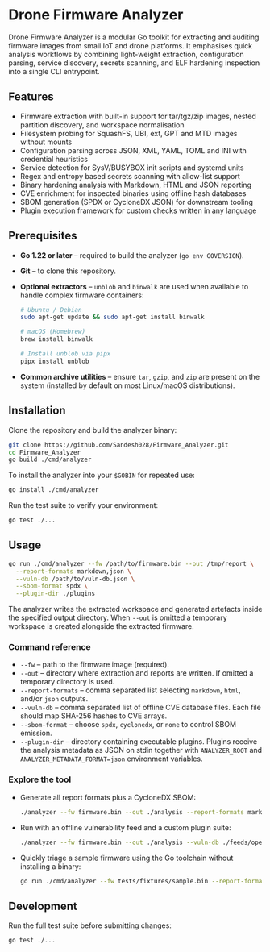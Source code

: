 # Drone Firmware Analyzer

Drone Firmware Analyzer is a modular Go toolkit for extracting and auditing
firmware images from small IoT and drone platforms. It emphasises quick
analysis workflows by combining light-weight extraction, configuration parsing,
service discovery, secrets scanning, and ELF hardening inspection into a single
CLI entrypoint.

## Features

- Firmware extraction with built-in support for tar/tgz/zip images, nested
  partition discovery, and workspace normalisation
- Filesystem probing for SquashFS, UBI, ext, GPT and MTD images without mounts
- Configuration parsing across JSON, XML, YAML, TOML and INI with credential
  heuristics
- Service detection for SysV/BUSYBOX init scripts and systemd units
- Regex and entropy based secrets scanning with allow-list support
- Binary hardening analysis with Markdown, HTML and JSON reporting
- CVE enrichment for inspected binaries using offline hash databases
- SBOM generation (SPDX or CycloneDX JSON) for downstream tooling
- Plugin execution framework for custom checks written in any language

## Prerequisites

- **Go 1.22 or later** – required to build the analyzer (`go env GOVERSION`).
- **Git** – to clone this repository.
- **Optional extractors** – `unblob` and `binwalk` are used when available to
  handle complex firmware containers:

  ```bash
  # Ubuntu / Debian
  sudo apt-get update && sudo apt-get install binwalk

  # macOS (Homebrew)
  brew install binwalk

  # Install unblob via pipx
  pipx install unblob
  ```

- **Common archive utilities** – ensure `tar`, `gzip`, and `zip` are present on
  the system (installed by default on most Linux/macOS distributions).

## Installation

Clone the repository and build the analyzer binary:

```bash
git clone https://github.com/Sandesh028/Firmware_Analyzer.git
cd Firmware_Analyzer
go build ./cmd/analyzer
```

To install the analyzer into your `$GOBIN` for repeated use:

```bash
go install ./cmd/analyzer
```

Run the test suite to verify your environment:

```bash
go test ./...
```

## Usage

```bash
go run ./cmd/analyzer --fw /path/to/firmware.bin --out /tmp/report \
  --report-formats markdown,json \
  --vuln-db /path/to/vuln-db.json \
  --sbom-format spdx \
  --plugin-dir ./plugins
```

The analyzer writes the extracted workspace and generated artefacts inside the
specified output directory. When `--out` is omitted a temporary workspace is
created alongside the extracted firmware.

### Command reference

- `--fw` – path to the firmware image (required).
- `--out` – directory where extraction and reports are written. If omitted a
  temporary directory is used.
- `--report-formats` – comma separated list selecting `markdown`, `html`, and/or
  `json` outputs.
- `--vuln-db` – comma separated list of offline CVE database files. Each file
  should map SHA-256 hashes to CVE arrays.
- `--sbom-format` – choose `spdx`, `cyclonedx`, or `none` to control SBOM
  emission.
- `--plugin-dir` – directory containing executable plugins. Plugins receive the
  analysis metadata as JSON on stdin together with `ANALYZER_ROOT` and
  `ANALYZER_METADATA_FORMAT=json` environment variables.

### Explore the tool

- Generate all report formats plus a CycloneDX SBOM:

  ```bash
  ./analyzer --fw firmware.bin --out ./analysis --report-formats markdown,html,json --sbom-format cyclonedx
  ```

- Run with an offline vulnerability feed and a custom plugin suite:

  ```bash
  ./analyzer --fw firmware.bin --out ./analysis --vuln-db ./feeds/openwrt.json --plugin-dir ./plugins
  ```

- Quickly triage a sample firmware using the Go toolchain without installing a
  binary:

  ```bash
  go run ./cmd/analyzer --fw tests/fixtures/sample.bin --report-formats markdown
  ```

## Development

Run the full test suite before submitting changes:

```bash
go test ./...
```
